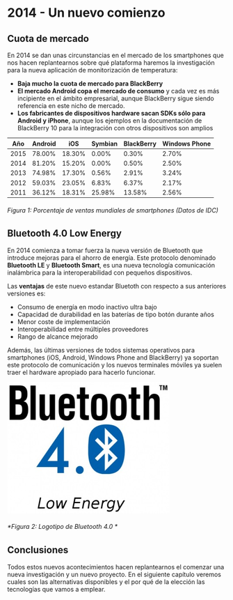 # 2014 - Un nuevo comienzo

## Cuota de mercado

En 2014 se dan unas circunstancias en el mercado de los smartphones que nos hacen replantearnos sobre qué plataforma haremos la investigación para la nueva aplicación de monitorización de temperatura:

- **Baja mucho la cuota de mercado para BlackBerry**
- **El mercado Android copa el mercado de consumo** y cada vez es más incipiente en el ámbito empresarial, aunque BlackBerry sigue siendo referencia en este nicho de mercado.
- **Los fabricantes de dispositivos hardware sacan SDKs sólo para Android y iPhone**, aunque los ejemplos en la documentación de BlackBerry 10 para la integración con otros dispositivos son amplios

| Año   | Android |   iOS  | Symbian | BlackBerry | Windows Phone |
| ----- | ------- | ------ | ------- | ---------- | ------------- |
| 2015  |  78.00% | 18.30% |   0.00% |      0.30% |         2.70% |
| 2014  |  81.20% | 15.20% |   0.00% |      0.50% |         2.50% |
| 2013  |  74.98% | 17.30% |   0.56% |      2.91% |         3.24% |
| 2012  |  59.03% | 23.05% |   6.83% |      6.37% |         2.17% |
| 2011  |  36.12% | 18.31% |  25.98% |     13.58% |         2.56% |

###### *Figura 1: Porcentaje de ventas mundiales de smartphones (Datos de IDC)*


## Bluetooth 4.0 Low Energy

En 2014 comienza a tomar fuerza la nueva versión de Bluetooth que introduce mejoras para el ahorro de energía. Este protocolo denominado **Bluetooth LE** y **Bluetooth Smart**, es una nueva tecnología comunicación inalámbrica para la interoperabilidad con pequeños dispositivos.

Las **ventajas** de este nuevo estandar Bluetoth con respecto a sus anteriores versiones es:

- Consumo de energía en modo inactivo ultra bajo
- Capacidad de durabilidad en las baterías de tipo botón durante años 
- Menor coste de implementación
- Interoperabilidad entre múltiples proveedores
- Rango de alcance mejorado

Además, las últimas versiones de todos sistemas operativos para smartphones (iOS, Android, Windows Phone and BlackBerry) ya soportan este protocolo de comunicación y los nuevos terminales móviles ya suelen traer el hardware apropiado para hacerlo funcionar.


![Figura 2](./imagenes/bluetooth_4_0_logo.jpg)
###### *Figura 2: Logotipo de Bluetooth 4.0 *

## Conclusiones

Todos estos nuevos acontecimientos hacen replantearnos el comenzar una nueva investigación y un nuevo proyecto. En el siguiente capítulo veremos cuales son las alternativas disponibles y el por qué de la elección las tecnologías que vamos a emplear.